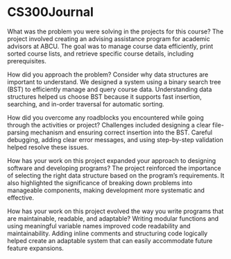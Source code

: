 # CS300Journal

What was the problem you were solving in the projects for this course?
The project involved creating an advising assistance program for academic advisors at ABCU. The goal was to manage course data efficiently, print sorted course lists, and retrieve specific course details, including prerequisites.

How did you approach the problem? Consider why data structures are important to understand.
We designed a system using a binary search tree (BST) to efficiently manage and query course data. Understanding data structures helped us choose BST because it supports fast insertion, searching, and in-order traversal for automatic sorting.

How did you overcome any roadblocks you encountered while going through the activities or project?
Challenges included designing a clear file-parsing mechanism and ensuring correct insertion into the BST. Careful debugging, adding clear error messages, and using step-by-step validation helped resolve these issues.

How has your work on this project expanded your approach to designing software and developing programs?
The project reinforced the importance of selecting the right data structure based on the program’s requirements. It also highlighted the significance of breaking down problems into manageable components, making development more systematic and effective.

How has your work on this project evolved the way you write programs that are maintainable, readable, and adaptable?
Writing modular functions and using meaningful variable names improved code readability and maintainability. Adding inline comments and structuring code logically helped create an adaptable system that can easily accommodate future feature expansions.
